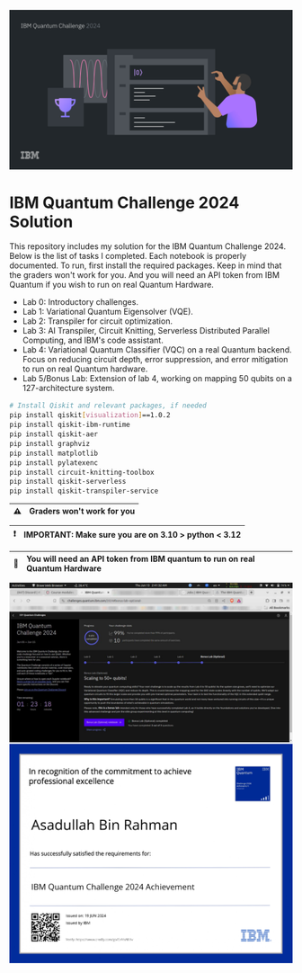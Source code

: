 ![Header](./assets/images/Wallpapers/wallpaper_02.jpg)


# IBM Quantum Challenge 2024 Solution


This repository includes my solution for the IBM Quantum Challenge 2024. Below is the list of tasks I completed. Each notebook is properly documented. To run, first install the required packages. Keep in mind that the graders won't work for you. And you will need an API token from IBM Quantum if you wish to run on real Quantum Hardware.

- Lab 0: Introductory challenges.
- Lab 1: Variational Quantum Eigensolver (VQE).
- Lab 2: Transpiler for circuit optimization.
- Lab 3: AI Transpiler, Circuit Knitting, Serverless Distributed Parallel Computing, and IBM's code assistant.
- Lab 4: Variational Quantum Classifier (VQC) on a real Quantum backend. Focus on reducing circuit depth, error suppression, and error mitigation to run on real Quantum hardware.
- Lab 5/Bonus Lab: Extension of lab 4, working on mapping 50 qubits on a 127-architecture system.

```bash
# Install Qiskit and relevant packages, if needed
pip install qiskit[visualization]==1.0.2
pip install qiskit-ibm-runtime
pip install qiskit-aer
pip install graphviz
pip install matplotlib
pip install pylatexenc
pip install circuit-knitting-toolbox
pip install qiskit-serverless
pip install qiskit-transpiler-service
```

|   :warning:   |              Graders won't work for you               |
|---------------|:------------------------------------------------------|


| :exclamation: | IMPORTANT: Make sure you are on 3.10 > python < 3.12  |
|---------------|:------------------------------------------------------|


|    :memo:     |   You will need an API token from IBM quantum to run on real Quantum Hardware    |
|---------------|:----------------------------------------------------------------------------------|

![Header](./assets/images/completion.jpg)
![Header](./assets/images/IBMQC2024-Certificate.jpg)


